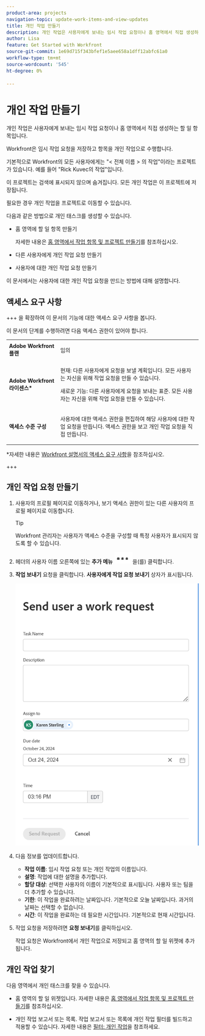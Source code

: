 ```yaml
---
product-area: projects
navigation-topic: update-work-items-and-view-updates
title: 개인 작업 만들기
description: 개인 작업은 사용자에게 보내는 임시 작업 요청이나 홈 영역에서 직접 생성하는 할 일 항목입니다. Workfront은 임시 작업 요청을 저장하고 항목을 개인 작업으로 수행합니다.
author: Lisa
feature: Get Started with Workfront
source-git-commit: 1e69d715f343bfef1e5aee658a1dff12abfc61a0
workflow-type: tm+mt
source-wordcount: '545'
ht-degree: 0%

---
```



# 개인 작업 만들기

<!--Audited: 10/2024-->

개인 작업은 사용자에게 보내는 임시 작업 요청이나 홈 영역에서 직접 생성하는 할 일 항목입니다.

Workfront은 임시 작업 요청을 저장하고 항목을 개인 작업으로 수행합니다.

기본적으로 Workfront의 모든 사용자에게는 &quot;&lt; 전체 이름 > 의 작업&quot;이라는 프로젝트가 있습니다. 예를 들어 &quot;Rick Kuvec의 작업&quot;입니다.

이 프로젝트는 검색에 표시되지 않으며 숨겨집니다. 모든 개인 작업은 이 프로젝트에 저장됩니다.

필요한 경우 개인 작업을 프로젝트로 이동할 수 있습니다.

다음과 같은 방법으로 개인 태스크를 생성할 수 있습니다.

* 홈 영역에 할 일 항목 만들기

  자세한 내용은 [홈 영역에서 작업 항목 및 프로젝트 만들기](/help/quicksilver/workfront-basics/using-home/using-the-home-area/create-work-items-in-home.md)를 참조하십시오.

* 다른 사용자에게 개인 작업 요청 만들기
* 사용자에 대한 개인 작업 요청 만들기

이 문서에서는 사용자에 대한 개인 작업 요청을 만드는 방법에 대해 설명합니다.

## 액세스 요구 사항

+++ 을 확장하여 이 문서의 기능에 대한 액세스 요구 사항을 봅니다.

이 문서의 단계를 수행하려면 다음 액세스 권한이 있어야 합니다.

<table style="table-layout:auto"> 
 <col> 
 </col> 
 <col> 
 </col> 
 <tbody> 
  <tr> 
   <td role="rowheader"><strong>Adobe Workfront 플랜</strong></td> 
   <td> <p>임의</p> </td> 
  </tr> 
  <tr> 
   <td role="rowheader"><strong>Adobe Workfront 라이센스*</strong></td> 
   <td> 
   <p>현재: 다른 사용자에게 요청을 보낼 계획입니다. 모든 사용자는 자신을 위해 작업 요청을 만들 수 있습니다.</p>
   <p>새로운 기능: 다른 사용자에게 요청을 보내는 표준. 모든 사용자는 자신을 위해 작업 요청을 만들 수 있습니다.</p> 
   </td> 
  </tr> 
  <tr> 
   <td role="rowheader"><strong>액세스 수준 구성</strong></td> 
   <td> <p>사용자에 대한 액세스 권한을 편집하여 해당 사용자에 대한 작업 요청을 만듭니다. 액세스 권한을 보고 개인 작업 요청을 직접 만듭니다. </p>
   </td> 
  </tr>

</tbody> 
</table>

*자세한 내용은 [Workfront 설명서의 액세스 요구 사항](/help/quicksilver/administration-and-setup/add-users/access-levels-and-object-permissions/access-level-requirements-in-documentation.md)을 참조하십시오.

+++


## 개인 작업 요청 만들기

1. 사용자의 프로필 페이지로 이동하거나, 보기 액세스 권한이 있는 다른 사용자의 프로필 페이지로 이동합니다.

   >[!TIP]
   >
   >Workfront 관리자는 사용자가 액세스 수준을 구성할 때 특정 사용자가 표시되지 않도록 할 수 있습니다.

1. 헤더의 사용자 이름 오른쪽에 있는 **추가 메뉴** ![](assets/more-menu.png)을(를) 클릭합니다.
1. **작업 보내기** 요청을 클릭합니다.
**사용자에게 작업 요청 보내기** 상자가 표시됩니다.

   ![](assets/personal-task-box.png)
1. 다음 정보를 업데이트합니다.

   * **작업 이름**: 임시 작업 요청 또는 개인 작업의 이름입니다.
   * **설명**: 작업에 대한 설명을 추가합니다.
   * **할당 대상**: 선택한 사용자의 이름이 기본적으로 표시됩니다. 사용자 또는 팀을 더 추가할 수 있습니다.
   * **기한**: 이 작업을 완료하려는 날짜입니다. 기본적으로 오늘 날짜입니다. 과거의 날짜는 선택할 수 없습니다.
   * **시간**: 이 작업을 완료하는 데 필요한 시간입니다. 기본적으로 현재 시간입니다.

1. 작업 요청을 저장하려면 **요청 보내기**&#x200B;를 클릭하십시오.

   작업 요청은 Workfront에서 개인 작업으로 저장되고 홈 영역의 할 일 위젯에 추가됩니다.

   <!--this last step will need to be updated when they fix this functionality and the work requests you create for others actually go to their To do widget instead of yours-->

## 개인 작업 찾기

다음 영역에서 개인 태스크를 찾을 수 있습니다.

* 홈 영역의 할 일 위젯입니다. 자세한 내용은 [홈 영역에서 작업 항목 및 프로젝트 만들기](/help/quicksilver/workfront-basics/using-home/using-the-home-area/create-work-items-in-home.md)를 참조하십시오.

* 개인 작업 보고서 또는 목록. 작업 보고서 또는 목록에 개인 작업 필터를 빌드하고 적용할 수 있습니다. 자세한 내용은 [필터: 개인 작업](/help/quicksilver/reports-and-dashboards/reports/custom-view-filter-grouping-samples/filter-personal-tasks.md)을 참조하세요.





